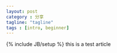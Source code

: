 ```yaml
---
layout: post
category : 分享 
tagline: "tagline"
tags : [intro, beginner]
---
```

{% include JB/setup %}
this is a test article
